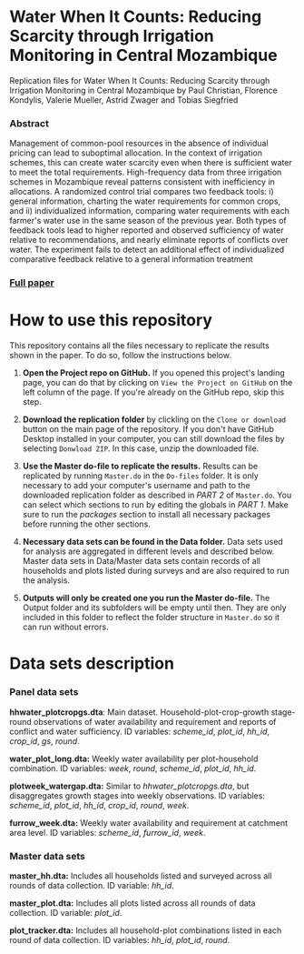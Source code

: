 # Water When It Counts: Reducing Scarcity through Irrigation Monitoring in Central Mozambique

Replication files for Water When It Counts: Reducing Scarcity through Irrigation Monitoring in Central Mozambique by Paul Christian, Florence Kondylis, Valerie Mueller, Astrid Zwager and Tobias Siegfried

### Abstract
Management of common-pool resources in the absence of individual pricing can lead to suboptimal allocation. In the context of irrigation schemes, this can create water scarcity even when there is sufficient water to meet the total requirements. High-frequency data from three irrigation schemes in Mozambique reveal patterns consistent with inefficiency in allocations. A randomized control trial compares two feedback tools: i) general information, charting the water requirements for common crops, and ii) individualized information, comparing water requirements with each farmer's water use in the same season of the previous year. Both types of feedback tools lead to higher reported and observed sufficiency of water relative to recommendations, and nearly eliminate reports of conflicts over water. The experiment fails to detect an additional effect of individualized comparative feedback relative to a general information treatment

### [Full paper](http://documents.worldbank.org/curated/en/206391519136157728/Water-when-it-counts-reducing-scarcity-through-irrigation-monitoring-in-Central-Mozambique?cid=DEC_PolicyResearchEN_D_INT )

# How to use this repository
This repository contains all the files necessary to replicate the results shown in the paper. To do so, follow the instructions below.

1. **Open the Project repo on GitHub.** If you opened this project's landing page, you can do that by clicking on `View the Project on GitHub` on the left column of the page. If you're already on the GitHub repo, skip this step.

1. **Download the replication folder** by clickling on the `Clone or download` button on the main page of the repository. If you don't have GitHub Desktop installed in your computer, you can still download the files by selecting `Donwload ZIP`. In this case, unzip the downloaded file.

1. **Use the Master do-file to replicate the results.** Results can be replicated by running `Master.do` in the `Do-files` folder. It is only necessary to add your computer's username and path to the downloaded replication folder as described in *PART 2* of `Master.do`. You can select which sections to run by editing the globals in *PART 1*. Make sure to run the *packages* section to install all necessary packages before running the other sections.

1. **Necessary data sets can be found in the Data folder.** Data sets used for analysis are aggregated in different levels and described below. Master data sets in Data/Master data sets contain records of all households and plots listed during surveys and are also required to run the analysis.

1. **Outputs will only be created one you run the Master do-file.** The Output folder and its subfolders will be empty until then. They are only included in this folder to reflect the folder structure in `Master.do` so it can run without errors.

# Data sets description
### Panel data sets

**hhwater_plotcropgs.dta**: Main dataset. Household-plot-crop-growth stage-round observations of water availability and requirement and reports of conflict and water sufficiency. ID variables: *scheme_id*, *plot_id*, *hh_id*, *crop_id*, *gs*, *round*.

**water_plot_long.dta:** Weekly water availability per plot-household combination. ID variables: *week*, *round*, *scheme_id*, *plot_id*, *hh_id*.

**plotweek_watergap.dta:** Similar to *hhwater_plotcropgs.dta*, but disaggregates growth stages into weekly observations. ID variables: *scheme_id*, *plot_id*, *hh_id*, *crop_id*, *round*, *week*.

**furrow_week.dta:** Weekly water availability and requirement at catchment area level. ID variables: *scheme_id*, *furrow_id*, *week*. 

### Master data sets
**master_hh.dta:** Includes all households listed and surveyed across all rounds of data collection. ID variable: *hh_id*.

**master_plot.dta:** Includes all plots listed across all rounds of data collection. ID variable: *plot_id*.

**plot_tracker.dta:** Includes all household-plot combinations listed in each round of data collection. ID variables: *hh_id*, *plot_id*, *round*.
